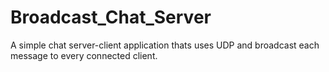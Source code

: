 # Broadcast_Chat_Server
A simple chat server-client application thats uses UDP and broadcast each message to every connected client.
 

